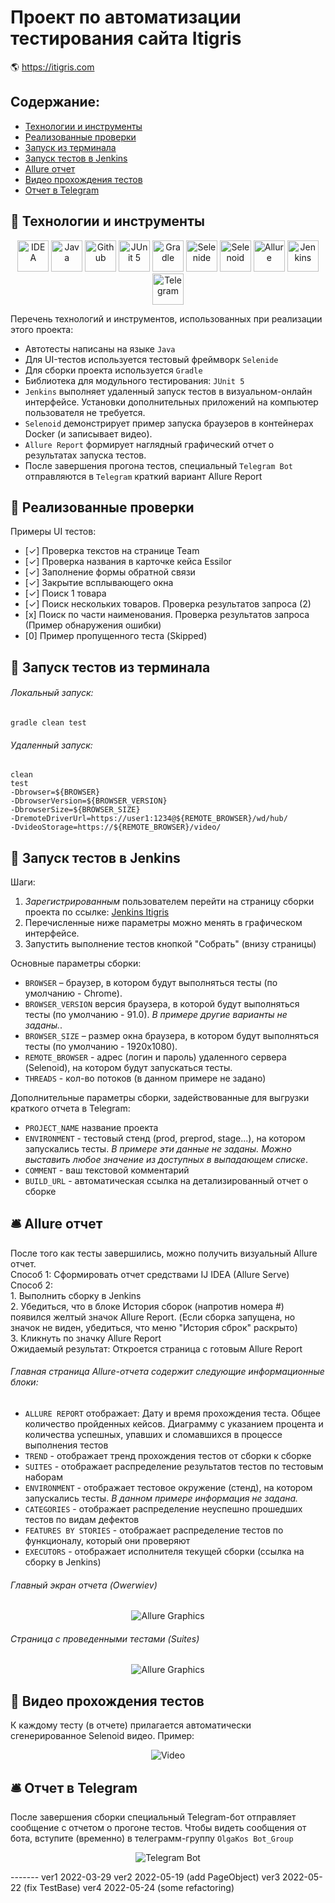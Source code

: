 # Проект по автоматизации тестирования сайта Itigris
:earth_americas: https://itigris.com

## Содержание:
- [Технологии и инструменты](#watermelon-технологии-и-инструменты)
- [Реализованные проверки](#watermelon-Реализованные-проверки)
- [Запуск из терминала](#watermelon-Запуск-тестов-из-терминала)
- [Запуск тестов в Jenkins](#watermelon-Запуск-тестов-в-Jenkins)
- [Allure отчет](#bellhop_bell-Allure-отчет)
- [Видео прохождения тестов](#watermelon-Видео-прохождения-тестов)
- [Отчет в Telegram](#bellhop_bell-Отчет-в-Telegram)

## :watermelon: Технoлoгии и инструмeнты
<p align="center">
<a href="https://www.jetbrains.com/idea/"><img src="images/logo/Idea.svg" width="50" height="50"  alt="IDEA" title="IDEA"/></a>
<a href="https://www.java.com/"><img src="images/logo/Java.svg" width="50" height="50"  alt="Java" title="Java"/></a>
<a href="https://github.com/"><img src="images/logo/GitHub.svg" width="50" height="50"  alt="Github" title="Github"/></a>
<a href="https://junit.org/junit5/"><img src="images/logo/Junit5.svg" width="50" height="50"  alt="JUnit 5" title="JUnit 5"/></a>
<a href="https://gradle.org/"><img src="images/logo/Gradle.svg" width="50" height="50"  alt="Gradle" title="Gradle"/></a>
<a href="https://selenide.org/"><img src="images/logo/Selenide.svg" width="50" height="50"  alt="Selenide" title="Selenide"/></a>
<a href="https://aerokube.com/selenoid/"><img src="images/logo/Selenoid.svg" width="50" height="50"  alt="Selenoid" title="Selenoid"/></a>
<a href="https://github.com/allure-framework/allure2"><img src="images/logo/Allure.svg" width="50" height="50"  alt="Allure" title="Allure"/></a>
<a href="https://www.jenkins.io/"><img src="images/logo/Jenkins.svg" width="50" height="50"  alt="Jenkins" title="Jenkins"/></a>
<a href="https://web.telegram.org/"><img width="50" height="50"  alt="Telegram" src="images/logo/Telegram.svg" title="Telegram"></a>
</p>

Перечень технологий и инструментов, использованных при реализации этого проекта:
- Автотесты написаны на языке `Java`
- Для UI-тестов используется тестовый фреймворк `Selenide`
- Для сборки проекта используется `Gradle`
- Библиотека для модульного тестирования: `JUnit 5`
- `Jenkins` выполняет удаленный запуск тестов в визуальном-онлайн интерфейсе. Установки дополнительных приложений на компьютер пользователя не требуется.
- `Selenoid` демонстрирует пример запуска браузеров в контейнерах Docker (и записывает видео).
- `Allure Report` формирует наглядный графический отчет о результатах  запуска тестов.
- После завершения прогона тестов, специальный `Telegram Bot` отправляются в `Telegram` краткий вариант Allure Report

## :watermelon: Реализованные проверки
Примеры UI тестов:
- [✓] Проверка текстов на странице Team
- [✓] Проверка названия в карточке кейса Essilor
- [✓] Заполнение формы обратной связи
- [✓] Закрытие всплывающего окна
- [✓] Поиск 1 товара
- [✓] Поиск нескольких товаров. Проверка результатов запроса (2)
- [х] Поиск по части наименования. Проверка результатов запроса (Пример обнаружения ошибки)
- [0] Пример пропущенного теста (Skipped)

## :watermelon: Запуск тестов из терминала
###### Локальный запуск:
```
gradle clean test
```
###### Удаленный запуск:
```
clean
test
-Dbrowser=${BROWSER}
-DbrowserVersion=${BROWSER_VERSION}
-DbrowserSize=${BROWSER_SIZE}
-DremoteDriverUrl=https://user1:1234@${REMOTE_BROWSER}/wd/hub/
-DvideoStorage=https://${REMOTE_BROWSER}/video/
```

## :watermelon: Запуск тестов в Jenkins
Шаги:
1. <i>Зарегистрированным</i> пользователем перейти на страницу сборки проекта по ссылке: <a target="_blank" href="https://jenkins.autotests.cloud/job/qa_guru_11_13_Demo_Itigris/">Jenkins Itigris</a>
2. Перечисленные ниже параметры можно менять в графическом интерфейсе.
3. Запустить выполнение тестов кнопкой "Собрать" (внизу страницы)

Основные параметры сборки:
- `BROWSER` – браузер, в котором будут выполняться тесты (по умолчанию - Chrome).
- `BROWSER_VERSION` версия браузера, в которой будут выполняться тесты (по умолчанию - 91.0). <i>В примере другие варианты не заданы.</i>.
- `BROWSER_SIZE` – размер окна браузера, в котором будут выполняться тесты (по умолчанию - 1920x1080).
- `REMOTE_BROWSER` - адрес (логин и пароль) удаленного сервера (Selenoid), на котором будут запускаться тесты.
- `THREADS` - кол-во потоков (в данном примере не задано)

Дополнительные параметры сборки, задействованные для выгрузки краткого отчета в Telegram:
- `PROJECT_NAME`  название проекта
- `ENVIRONMENT` - тестовый стенд (prod, preprod, stage...), на котором запускались тесты. <i>В примере эти данные не заданы. Можно выставить любое значение из доступных в выпадающем списке</i>.
- `COMMENT` - ваш текстовой комментарий
- `BUILD_URL` - автоматическая ссылка на детализированный отчет о сборке

## :bellhop_bell: Allure отчет
После того как тесты завершились, можно получить визуальный Allure отчет.
<br>Способ 1: Сформировать отчет средствами IJ IDEA (Allure Serve)
<br>Способ 2:
<br>1. Выполнить сборку в Jenkins
<br>2. Убедиться, что в блоке История сборок (напротив номера #) появился желтый значок Allure Report. (Если сборка запущена, но значок не виден, убедиться, что меню "История сброк" раскрыто)
<br>3. Кликнуть по значку Allure Report
<br>Ожидаемый результат: Откроется страница с готовым Allure Report

###### Главная страница Allure-отчета содержит следующие информационные блоки:
- `ALLURE REPORT` отображает: Дату и время прохождения теста. Общее количество пройденных кейсов. Диаграмму с указанием процента и количества успешных, упавших и сломавшихся в процессе выполнения тестов
- `TREND` - отображает тренд прохождения тестов от сборки к сборке
- `SUITES` - отображает распределение результатов тестов по тестовым наборам
- `ENVIRONMENT` - отображает тестовое окружение (стенд), на котором запускались тесты. <i>В данном примере информация не задана.</i>
- `CATEGORIES` - отображает распределение неуспешно прошедших тестов по видам дефектов
- `FEATURES BY STORIES` - отображает распределение тестов по функционалу, который они проверяют
- `EXECUTORS` - отображает исполнителя текущей сборки (ссылка на сборку в Jenkins)

###### Главный экран отчета (Owerwiev)
<p align="center">
<img title="Allure Graphics" src="images/screens/ScreenshotAllure1.jpg" alt="Allure Graphics">
</p>

###### Страница с проведенными тестами (Suites)
<p align="center">
<img title="Allure Graphics" src="images/screens/ScreenshotAllure2.jpg" alt="Allure Graphics">
</p>

## :watermelon: Видео прохождения тестов
К каждому тесту (в отчете) прилагается автоматически сгенерированное Selenoid видео. Пример:
<p align="center">
  <img title="Selenoid Video" src="images/screens/VideoExample.gif" alt="Video">
</p>

## :bellhop_bell: Отчет в Telegram
После завершения сборки специальный Telegram-бот отправляет сообщение с отчетом о прогоне тестов.
Чтобы видеть сообщения от бота, вступите (временно) в телеграмм-группу `OlgaKos Bot_Group`

<p align="center">
<img title="Telegram Bot" src="images/screens/ScreenshotTelegram.jpg" alt="Telegram Bot">
</p>
-------
ver1 2022-03-29
ver2 2022-05-19 (add PageObject)
ver3 2022-05-22 (fix TestBase)
ver4 2022-05-24 (some refactoring)